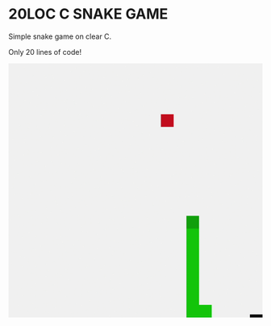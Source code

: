 # 20LOC C SNAKE GAME

Simple snake game on clear C.

Only 20 lines of code!

![gif_2](screenshots/gif_2.gif)